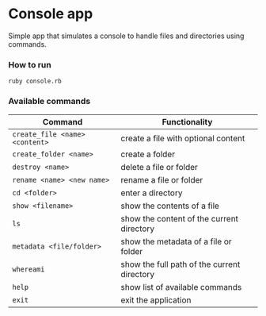 # Console app

Simple app that simulates a console to handle files and directories using commands.

### How to run

`ruby console.rb`

### Available commands

Command | Functionality 
--- | --- 
`create_file <name> <content>` | create a file with optional content
`create_folder <name> `         | create a folder
`destroy <name>`                  | delete a file or folder
`rename <name> <new name>`         | rename a file or folder
`cd <folder>`                     | enter a directory
`show <filename>`                 | show the contents of a file
`ls`                              | show the content of the current directory
`metadata <file/folder>`          | show the metadata of a file or folder
`whereami`                        | show the full path of the current directory
`help`                            | show list of available commands
`exit`                            | exit the application
